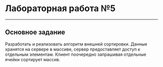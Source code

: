 # Лабораторная работа №5
------

## Основное задание
Разработать и реализовать алгоритм внешней сортировки. Данные хранятся на сервере в массиве, сервер предоставляет доступ к отдельным элементам. Клиент поочередно запрашивая отдельные ячейки сортирует массив.
